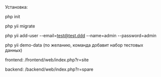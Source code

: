 Установка:

php init

php yii migrate

php yii add-user --email=test@test.ddd --name=admin --password=admin

php yii demo-data (по желанию, команда добавит набор тестовых данных)





frontend: /frontend/web/index.php?r=site

backend: /backend/web/index.php?r=spare